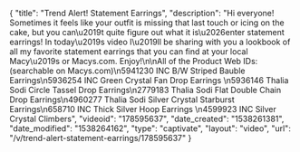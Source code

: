 {
    "title": "Trend Alert! Statement Earrings",
    "description": "Hi everyone! Sometimes it feels like your outfit is missing that last touch or icing on the cake, but you can\u2019t quite figure out what it is\u2026enter statement earrings! In today\u2019s video I\u2019ll be sharing with you a lookbook of all my favorite statement earrings that you can find at your local Macy\u2019s or Macys.com. Enjoy!\n\nAll of the Product Web IDs: (searchable on Macys.com)\n5941230 INC B\/W Striped Bauble Earrings\n5936254 INC Green Crystal Fan Drop Earrings \n5936146 Thalia Sodi Circle Tassel Drop Earrings\n2779183 Thalia Sodi Flat Double Chain Drop Earrings\n4960277 Thalia Sodi Silver Crystal Starburst Earrings\n658710 INC Thick Silver Hoop Earrings \n4599923 INC Silver Crystal Climbers",
    "videoid": "178595637",
    "date_created": "1538261381",
    "date_modified": "1538264162",
    "type": "captivate",
    "layout": "video",
    "url": "\/v\/trend-alert-statement-earrings\/178595637"
}